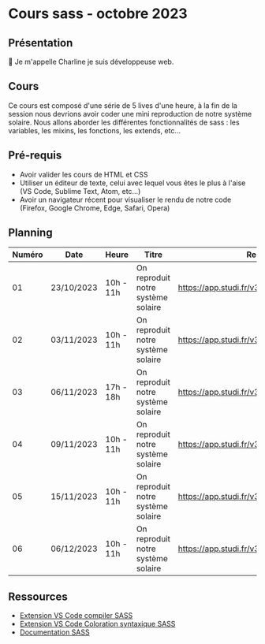 # Cours sass - octobre 2023

## Présentation

👋 Je m'appelle Charline je suis développeuse web.

## Cours

Ce cours est composé d'une série de 5 lives d'une heure, à la fin de la session nous devrions avoir coder une mini reproduction de notre système solaire.
Nous allons aborder les différentes fonctionnalités de sass : les variables, les mixins, les fonctions, les extends, etc...

## Pré-requis

- Avoir valider les cours de HTML et CSS
- Utiliser un éditeur de texte, celui avec lequel vous êtes le plus à l'aise (VS Code, Sublime Text, Atom, etc...)
- Avoir un navigateur récent pour visualiser le rendu de notre code (Firefox, Google Chrome, Edge, Safari, Opera)

## Planning

| Numéro | Date       | Heure     | Titre                              | Replay                                      |
| ------ | ---------- | --------- | ---------------------------------- | ------------------------------------------- |
| 01     | 23/10/2023 | 10h - 11h | On reproduit notre système solaire | https://app.studi.fr/v3/events/57769/replay |
| 02     | 03/11/2023 | 10h - 11h | On reproduit notre système solaire | https://app.studi.fr/v3/events/57799/replay |
| 03     | 06/11/2023 | 17h - 18h | On reproduit notre système solaire | https://app.studi.fr/v3/events/57770/replay |
| 04     | 09/11/2023 | 10h - 11h | On reproduit notre système solaire | https://app.studi.fr/v3/events/57800/replay |
| 05     | 15/11/2023 | 10h - 11h | On reproduit notre système solaire | https://app.studi.fr/v3/events/57801/replay |
| 06     | 06/12/2023 | 10h - 11h | On reproduit notre système solaire | https://app.studi.fr/v3/events/62382/replay |

## Ressources

- [Extension VS Code compiler SASS](https://marketplace.visualstudio.com/items?itemName=glenn2223.live-sass)
- [Extension VS Code Coloration syntaxique SASS](https://marketplace.visualstudio.com/items?itemName=Syler.sass-indented)
- [Documentation SASS](https://sass-lang.com/)